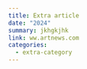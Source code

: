 ```yaml
---
title: Extra article
date: "2024"
summary: jkhgkjhk
link: ww.artnews.com
categories:
  - extra-category
---
```

